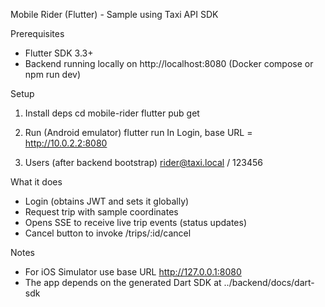 ﻿Mobile Rider (Flutter) - Sample using Taxi API SDK

Prerequisites
- Flutter SDK 3.3+
- Backend running locally on http://localhost:8080 (Docker compose or npm run dev)

Setup
1) Install deps
   cd mobile-rider
   flutter pub get

2) Run (Android emulator)
   flutter run
   In Login, base URL = http://10.0.2.2:8080

3) Users (after backend bootstrap)
   rider@taxi.local / 123456

What it does
- Login (obtains JWT and sets it globally)
- Request trip with sample coordinates
- Opens SSE to receive live trip events (status updates)
- Cancel button to invoke /trips/:id/cancel

Notes
- For iOS Simulator use base URL http://127.0.0.1:8080
- The app depends on the generated Dart SDK at ../backend/docs/dart-sdk


